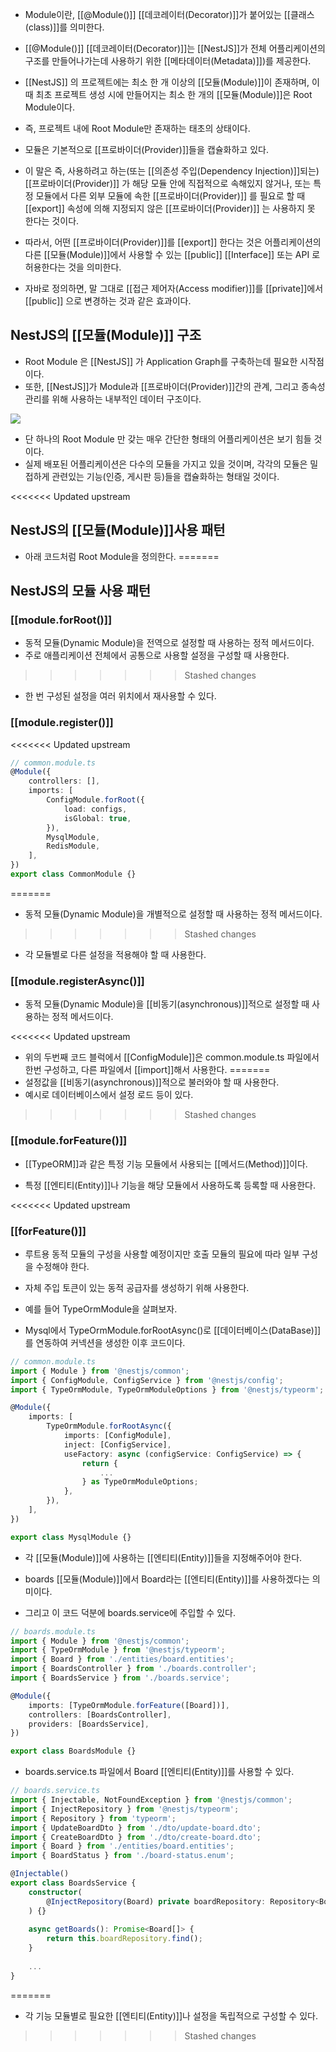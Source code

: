- Module이란, [[@Module()]] [[데코레이터(Decorator)]]가 붙어있는 [[클래스(class)]]를 의미한다.
- [[@Module()]] [[데코레이터(Decorator)]]는 [[NestJS]]가 전체 어플리케이션의 구조를 만들어나가는데 사용하기 위한 [[메타데이터(Metadata)]])를 제공한다.

- [[NestJS]] 의 프로젝트에는 최소 한 개 이상의 [[모듈(Module)]]이 존재하며, 이때 최초 프로젝트 생성 시에 만들어지는 최소 한 개의 [[모듈(Module)]]은 Root Module이다.
- 즉, 프로젝트 내에 Root Module만 존재하는 태초의 상태이다.

- 모듈은 기본적으로 [[프로바이더(Provider)]]들을 캡슐화하고 있다.
- 이 말은 즉, 사용하려고 하는(또는 [[의존성 주입(Dependency Injection)]]되는) [[프로바이더(Provider)]] 가 해당 모듈 안에 직접적으로 속해있지 않거나, 또는 특정 모듈에서 다른 외부 모듈에 속한 [[프로바이더(Provider)]] 를 필요로 할 때 [[export]] 속성에 의해 지정되지 않은 [[프로바이더(Provider)]] 는 사용하지 못 한다는 것이다. 
- 따라서, 어떤 [[프로바이더(Provider)]]를 [[export]] 한다는 것은 어플리케이션의 다른 [[모듈(Module)]]에서 사용할 수 있는 [[public]] [[Interface]] 또는 API 로 허용한다는 것을 의미한다. 

- 자바로 정의하면, 말 그대로 [[접근 제어자(Access modifier)]]를 [[private]]에서 [[public]] 으로 변경하는 것과 같은 효과이다.


## NestJS의 [[모듈(Module)]] 구조

- Root Module 은 [[NestJS]] 가 Application Graph를 구축하는데 필요한 시작점이다.
- 또한, [[NestJS]]가 Module과 [[프로바이더(Provider)]]간의 관계, 그리고 종속성 관리를 위해 사용하는 내부적인 데이터 구조이다.

![](https://velog.velcdn.com/images/dinb1242/post/c500f78d-b3a9-42a7-94da-ae0bb076d295/image.png)

- 단 하나의 Root Module 만 갖는 매우 간단한 형태의 어플리케이션은 보기 힘들 것이다.
- 실제 배포된 어플리케이션은 다수의 모듈을 가지고 있을 것이며, 각각의 모듈은 밀접하게 관련있는 기능(인증, 게시판 등)들을 캡슐화하는 형태일 것이다.


<<<<<<< Updated upstream
## NestJS의 [[모듈(Module)]]사용 패턴

- 아래 코드처럼 Root Module을 정의한다.
=======
## NestJS의 모듈 사용 패턴
### [[module.forRoot()]]

- 동적 모듈(Dynamic Module)을 전역으로 설정할 때 사용하는 정적 메서드이다.
- 주로 애플리케이션 전체에서 공통으로 사용할 설정을 구성할 때 사용한다.
>>>>>>> Stashed changes

- 한 번 구성된 설정을 여러 위치에서 재사용할 수 있다.

### [[module.register()]]

<<<<<<< Updated upstream
```ts
// common.module.ts
@Module({
	controllers: [],
	imports: [
	    ConfigModule.forRoot({
		    load: configs,
		    isGlobal: true,
	    }),
		MysqlModule,
	    RedisModule,
	],
})
export class CommonModule {}
```
=======
- 동적 모듈(Dynamic Module)을 개별적으로 설정할 때 사용하는 정적 메서드이다.
>>>>>>> Stashed changes

- 각 모듈별로 다른 설정을 적용해야 할 때 사용한다.

### [[module.registerAsync()]]

- 동적 모듈(Dynamic Module)을 [[비동기(asynchronous)]]적으로 설정할 때 사용하는 정적 메서드이다.

<<<<<<< Updated upstream
- 위의 두번째 코드 블럭에서 [[ConfigModule]]은 common.module.ts 파일에서 한번 구성하고, 다른 파일에서 [[import]]해서 사용한다.
=======
- 설정값을 [[비동기(asynchronous)]]적으로 불러와야 할 때 사용한다.
- 예시로 데이터베이스에서 설정 로드 등이 있다.
>>>>>>> Stashed changes

### [[module.forFeature()]]

- [[TypeORM]]과 같은 특정 기능 모듈에서 사용되는 [[메서드(Method)]]이다.

- 특정 [[엔티티(Entity)]]나 기능을 해당 모듈에서 사용하도록 등록할 때 사용한다.

<<<<<<< Updated upstream
### [[forFeature()]]

- 루트용 동적 모듈의 구성을 사용할 예정이지만 호출 모듈의 필요에 따라 일부 구성을 수정해야 한다.  
- 자체 주입 토큰이 있는 동적 공급자를 생성하기 위해 사용한다.  
  
- 예를 들어 TypeOrmModule을 살펴보자.

- Mysql에서 TypeOrmModule.forRootAsync()로 [[데이터베이스(DataBase)]]를 연동하여 커넥션을 생성한 이후 코드이다.

```ts
// common.module.ts
import { Module } from '@nestjs/common';
import { ConfigModule, ConfigService } from '@nestjs/config';
import { TypeOrmModule, TypeOrmModuleOptions } from '@nestjs/typeorm';

@Module({
	imports: [
	    TypeOrmModule.forRootAsync({
		    imports: [ConfigModule],
		    inject: [ConfigService],
		    useFactory: async (configService: ConfigService) => {
		        return {
					...
			    } as TypeOrmModuleOptions;
		    },
		}),
	],
})

export class MysqlModule {}
```

- 각 [[모듈(Module)]]에 사용하는 [[엔티티(Entity)]]들을 지정해주어야 한다.  

- boards [[모듈(Module)]]에서 Board라는 [[엔티티(Entity)]]를 사용하겠다는 의미이다.  
- 그리고 이 코드 덕분에 boards.service에 주입할 수 있다.

```ts
// boards.module.ts
import { Module } from '@nestjs/common';
import { TypeOrmModule } from '@nestjs/typeorm';
import { Board } from './entities/board.entities';
import { BoardsController } from './boards.controller';
import { BoardsService } from './boards.service';

@Module({
	imports: [TypeOrmModule.forFeature([Board])],
	controllers: [BoardsController],
	providers: [BoardsService],
})

export class BoardsModule {}
```

- boards.service.ts 파일에서 Board [[엔티티(Entity)]]를 사용할 수 있다.

```ts
// boards.service.ts
import { Injectable, NotFoundException } from '@nestjs/common';
import { InjectRepository } from '@nestjs/typeorm';
import { Repository } from 'typeorm';
import { UpdateBoardDto } from './dto/update-board.dto';
import { CreateBoardDto } from './dto/create-board.dto';
import { Board } from './entities/board.entities';
import { BoardStatus } from './board-status.enum';

@Injectable()
export class BoardsService {
	constructor(
	    @InjectRepository(Board) private boardRepository: Repository<Board>,
	) {}
	
	async getBoards(): Promise<Board[]> {
	    return this.boardRepository.find();
	}
	
	...
}
```
=======
- 각 기능 모듈별로 필요한 [[엔티티(Entity)]]나 설정을 독립적으로 구성할 수 있다.
>>>>>>> Stashed changes
